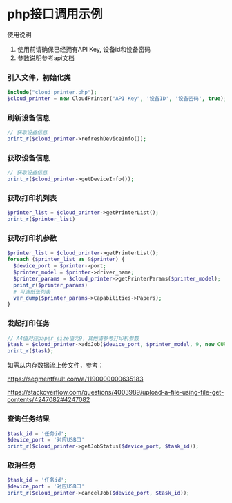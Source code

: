 # php接口调用示例

使用说明

1. 使用前请确保已经拥有API Key, 设备id和设备密码
2. 参数说明参考api文档


### 引入文件，初始化类

```php
include("cloud_printer.php");
$cloud_printer = new CloudPrinter("API Key", '设备ID', '设备密码', true);
```

### 刷新设备信息

```php
// 获取设备信息
print_r($cloud_printer->refreshDeviceInfo());
```

### 获取设备信息

```php
// 获取设备信息
print_r($cloud_printer->getDeviceInfo());
```

### 获取打印机列表

```php
$printer_list = $cloud_printer->getPrinterList();
print_r($printer_list)
```

### 获取打印机参数

```php
$printer_list = $cloud_printer->getPrinterList();
foreach ($printer_list as &$printer) {
  $device_port = $printer->port;
  $printer_model = $printer->driver_name;
  $printer_params = $cloud_printer->getPrinterParams($printer_model);
  print_r($printer_params)
  # 可选纸张列表
  var_dump($printer_params->Capabilities->Papers);
}
```

### 发起打印任务

```php
// A4值对应paper_size值为9，其他请参考打印机参数
$task = $cloud_printer->addJob($device_port, $printer_model, 9, new CURLFile(realpath('1.png')));
print_r($task);
```

如需从内存数据流上传文件，参考：

https://segmentfault.com/a/1190000000635183

https://stackoverflow.com/questions/4003989/upload-a-file-using-file-get-contents/4247082#4247082

### 查询任务结果

```php
$task_id = '任务id';
$device_port = '对应USB口'
print_r($cloud_printer->getJobStatus($device_port, $task_id));
```

### 取消任务

```php
$task_id = '任务id';
$device_port = '对应USB口'
print_r($cloud_printer->cancelJob($device_port, $task_id));
```
